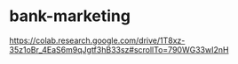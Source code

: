 # bank-marketing
https://colab.research.google.com/drive/1T8xz-35z1oBr_4EaS6m9qJgtf3hB33sz#scrollTo=790WG33wI2nH
